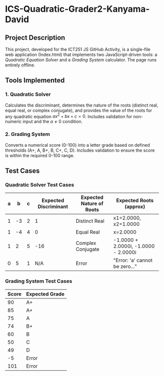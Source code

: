# ICS-Quadratic-Grader2-Kanyama-David
## Project Description
This project, developed for the ICT251 JS GitHub Activity, is a single-file web application (Index.html) that implements two JavaScript-driven tools: a *Quadratic Equation Solver* and a *Grading System* calculator. The page runs entirely offline.

## Tools Implemented

### 1. Quadratic Solver
Calculates the discriminant, determines the nature of the roots (distinct real, equal real, or complex conjugate), and provides the value of the roots for any quadratic equation $ax^2 + bx + c = 0$. Includes validation for non-numeric input and the $a \neq 0$ condition.

### 2. Grading System
Converts a numerical score (0-100) into a letter grade based on defined thresholds (A+, A, B+, B, C+, C, D). Includes validation to ensure the score is within the required 0-100 range.

## Test Cases

### Quadratic Solver Test Cases

| a | b | c | Expected Discriminant | Expected Nature of Roots | Expected Roots (approx) |
|---|---|---|---|---|---|
| 1 | -3 | 2 | 1 | Distinct Real | x1=2.0000, x2=1.0000 |
| 1 | -4 | 4 | 0 | Equal Real | x=2.0000 |
| 1 | 2 | 5 | -16 | Complex Conjugate | -1.0000 + 2.0000i, -1.0000 - 2.0000i |
| 0 | 5 | 1 | N/A | Error | "Error: 'a' cannot be zero..." |

### Grading System Test Cases

| Score | Expected Grade |
|---|---|
| 90 | A+ |
| 85 | A+ |
| 75 | A |
| 74 | B+ |
| 60 | B |
| 50 | C |
| 49 | D |
| -5 | Error |
| 101 | Error |
